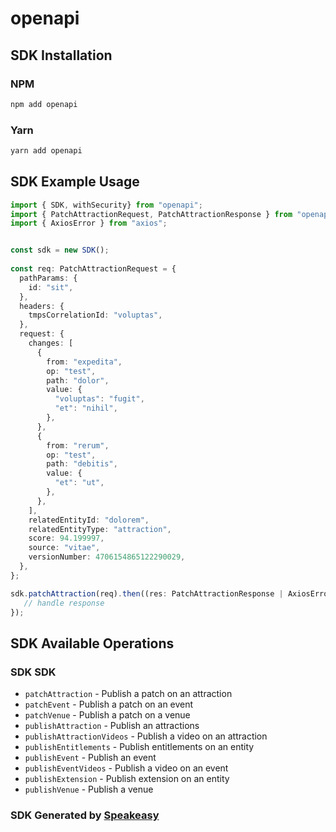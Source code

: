 # openapi

<!-- Start SDK Installation -->
## SDK Installation

### NPM

```bash
npm add openapi
```

### Yarn

```bash
yarn add openapi
```
<!-- End SDK Installation -->

## SDK Example Usage
<!-- Start SDK Example Usage -->
```typescript
import { SDK, withSecurity} from "openapi";
import { PatchAttractionRequest, PatchAttractionResponse } from "openapi/src/sdk/models/operations";
import { AxiosError } from "axios";


const sdk = new SDK();
    
const req: PatchAttractionRequest = {
  pathParams: {
    id: "sit",
  },
  headers: {
    tmpsCorrelationId: "voluptas",
  },
  request: {
    changes: [
      {
        from: "expedita",
        op: "test",
        path: "dolor",
        value: {
          "voluptas": "fugit",
          "et": "nihil",
        },
      },
      {
        from: "rerum",
        op: "test",
        path: "debitis",
        value: {
          "et": "ut",
        },
      },
    ],
    relatedEntityId: "dolorem",
    relatedEntityType: "attraction",
    score: 94.199997,
    source: "vitae",
    versionNumber: 4706154865122290029,
  },
};

sdk.patchAttraction(req).then((res: PatchAttractionResponse | AxiosError) => {
   // handle response
});
```
<!-- End SDK Example Usage -->

<!-- Start SDK Available Operations -->
## SDK Available Operations

### SDK SDK

* `patchAttraction` - Publish a patch on an attraction
* `patchEvent` - Publish a patch on an event
* `patchVenue` - Publish a patch on a venue
* `publishAttraction` - Publish an attractions
* `publishAttractionVideos` - Publish a video on an attraction
* `publishEntitlements` - Publish entitlements on an entity
* `publishEvent` - Publish an event
* `publishEventVideos` - Publish a video on an event
* `publishExtension` - Publish extension on an entity
* `publishVenue` - Publish a venue

<!-- End SDK Available Operations -->

### SDK Generated by [Speakeasy](https://docs.speakeasyapi.dev/docs/using-speakeasy/client-sdks)
